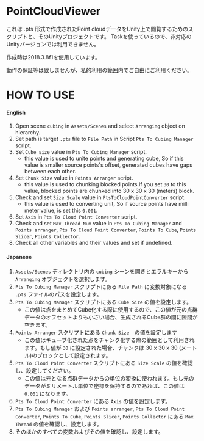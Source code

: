 # PointCloudViewer

これは .pts 形式で作成されたPoint cloudデータをUnity上で閲覧するためのスクリプトと、そのUnityプロジェクトです。
Taskを使っているので、非対応のUnityバージョンでは利用できません。

作成時は2018.3.8f1を使用しています。

動作の保証等は致しませんが、私的利用の範囲内でご自由にご利用ください。

# HOW TO USE

#### English

1. Open scene `cubing` in `Assets/Scenes` and select `Arranging` object on hierarchy.
2. Set path is target `.pts` file to `File Path` in Script `Pts To Cubing Manager` script.
3. Set `Cube size` value in `Pts To Cubing Manager` script. 
   + this value is used to unite points and generating cube, So if this value is smaller source points's offset, generated cubes have gaps between each other.
4. Set `Chunk Size` value in `Points Arranger` script.
   + this value is used to chunking blocked points.If you set `30` to this value, blocked points are chunked into 30 x 30 x 30 (meters) block.
5. Check and set `Size Scale` value in `PtsToCloudPointConverter` script.
   + this value is used to converting unit, So if source points have milli meter value, is set this `0.001`.
6. Set `Axis` in `Pts To Cloud Point Converter` script.
7. Check and set `Max Thread Num` value in  `Pts To Cubing Manager` and `Points arranger`, `Pts To Cloud Point Converter`, `Points To Cube`, `Points Slicer`, `Points Collector`.
8. Check all other variables and their values and set if undefined.

#### Japanese

1. `Assets/Scenes` ディレクトリ内の `cubing` シーンを開きヒエラルキーから `Arranging` オブジェクトを選択します。
2. `Pts To Cubing Manager` スクリプトにある `File Path` に変換対象になる `.pts` ファイルのパスを設定します。
3. `Pts To Cubing Manager` スクリプトにある `Cube Size` の値を設定します。
   + この値は点をまとめてCube化する際に使用するので、この値が元の点群データのオフセットよりも小さい場合、生成されるCube群の間に隙間が空きます。
4. `Points Arranger` スクリプトにある `Chunk Size`　の値を設定します
   +  この値はキューブ化された点をチャンク化する際の範囲として利用されます。もし値が `30` に設定された場合、チャンクは 30 x 30 x 30 (メートル)のブロックとして設定されます。
5. `Pts To Cloud Point Converter` スクリプトにある `Size Scale` の値を確認し、設定してください。
   + この値は元となる点群データからの単位の変換に使われます。もし元のデータがミリメートル単位で座標を保持するのであれば、この値は `0.001` になります。
6. `Pts To Cloud Point Converter` にある `Axis` の値を設定します。
7. `Pts To Cubing Manager` および  `Points arranger`, `Pts To Cloud Point Converter`, `Points To Cube`, `Points Slicer`, `Points Collector` にある `Max Thread` の値を確認し、設定します。
8. そのほかのすべての変数およびその値を確認し、設定します。